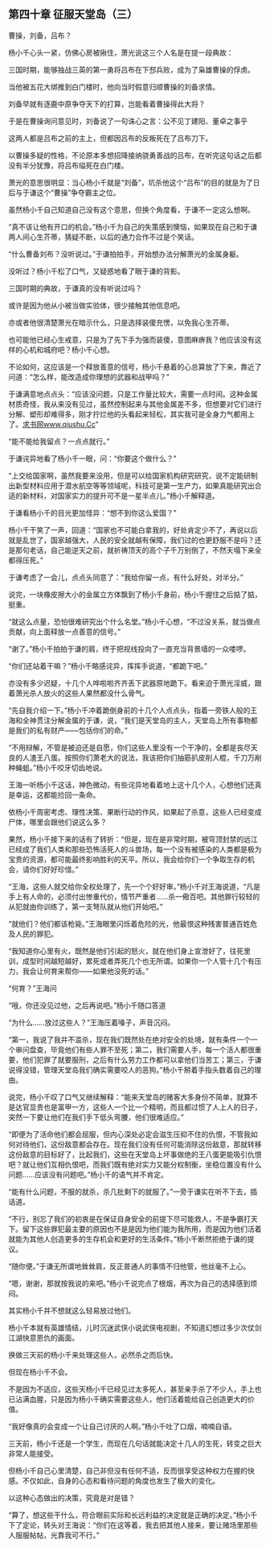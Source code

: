 ## 第四十章 征服天堂岛（三）
曹操，刘备，吕布？

杨小千心头一紧，仿佛心房被揪住，萧光说这三个人名是在提一段典故：

三国时期，能够独战三英的第一勇将吕布在下邳兵败，成为了枭雄曹操的俘虏。

当他被五花大绑推到白门楼时，他向当时假意归顺曹操的刘备求情。

刘备早就有逐鹿中原争夺天下的打算，岂能看着曹操得此大将？

于是在曹操询问意见时，刘备说了一句诛心之言：公不见丁建阳、董卓之事乎

这两人都是吕布之前的主上，但都因吕布的反叛死在了吕布刀下。

以曹操多疑的性格，不论原本多想招降接纳骁勇善战的吕布，在听完这句话之后都没有半分犹豫，将吕布缢死在白门楼。

萧光的意思很明显：当心杨小千就是“刘备”，坑杀他这个“吕布”的目的就是为了日后与于谦这个“曹操”争夺霸主之位。

虽然杨小千自己知道自己没有这个意思，但换个角度看，于谦不一定这么想啊。

“真不该让他有开口的机会。”杨小千为自己的失策感到懊恼，如果现在自己和于谦两人间心生芥蒂，猜疑不断，以后的通力合作不过是个笑话。

“什么曹备刘布？没听说过。”于谦拍拍手，开始想办法分解萧光的金属身躯。

没听过？杨小千松了口气，又疑惑地看了眼于谦的背影。

三国时期的典故，于谦真的没有听说过吗？

或许是因为他从小被当做实验体，很少接触其他信息吧。

亦或者他很清楚萧光在暗示什么，只是选择装傻充愣，以免我心生芥蒂。

也可能他已经心生戒意，只是为了先下手为强而装傻，意图麻痹我？他应该没有这样的心机和城府吧？杨小千心想。

不论如何，这应该是一个释放善意的信号，杨小千悬着的心总算放了下来，靠近了问道：“怎么样，能改造成你理想的武器和战甲吗？”

于谦满意地点点头：“应该没问题，只是工作量比较大，需要一点时间。这种金属材质奇怪，我从来没有见过，虽然控制起来与其他金属差不多，但想要对它们进行分解、塑形却难得多，刚才拧烂他的头看起来轻松，其实我可是全身力气都用上了。<a href="http://www.qiushu.cc" target="_blank">求书网www.qiushu.Cc</a>”

“能不能给我留点？一点点就行。”

于谦诧异地看了杨小千一眼，问：“你要这个做什么？”

“上交给国家啊，虽然我要来没用，但是可以给国家机构研究研究，说不定能研制出新型材料应用于潜水航空等等领域呢，科技可是第一生产力，如果真能研究出合适的新材料，对国家实力的提升可不是一星半点儿。”杨小千解释道。

于谦看杨小千的目光更加怪异：“想不到你这么爱国？”

杨小千干笑了一声，回道：“国家也不可能白拿我的，好处肯定少不了，再说以后就是乱世了，国家越强大，人民的安全就越有保障，我们过的也更舒服不是吗？还是那句老话，自己能逆天之前，就祈祷顶天的高个子千万别倒了，不然天塌下来全都得压死。”

于谦考虑了一会儿，点点头同意了：“我给你留一点，有什么好处，对半分。”

说完，一块橡皮擦大小的金属立方体飘到了杨小千身前，杨小千握住之后掂了掂，挺重。

“就这么点量，恐怕很难研究出个什么名堂。”杨小千心想，“不过没关系，就当做点贡献，向上面释放一点善意的信号。”

“谢了。”杨小千拍拍于谦的肩，终于把视线投向了一直充当背景墙的一众喽啰。

“你们还站着干嘛？”杨小千略感诧异，挥挥手说道，“都跪下吧。”

亦没有多少迟疑，十几个人哗啦啦齐齐丢下武器原地跪下。看来迫于萧光淫威，跟着萧光杀人放火的这些人果然都没什么骨气。

“先自我介绍一下。”杨小千冲着跪倒身前的十几个人点点头，指着一旁铁人般的王海和全神贯注分解金属的于谦，说，“我们是天堂岛的主人，天堂岛上所有事物都是我们的私有财产——包括你们的命。”

“不用辩解，不管是被迫还是自愿，你们这些人里没有一个干净的，全都是丧尽天良的人渣王八蛋。按照你们萧老大的说法，我该把你们抽筋扒皮削人棍，千刀万剐种蝇蛆。”杨小千咬牙切齿地说。

王海一听杨小千这话，神色微动，有些诧异地看着地上这十几个人，心想他们还真是幸运，这都能捡回一条命。

依杨小千周密考虑、理性决策、果断行动的作风，如果起了杀意，这些人已经变成尸体，哪里会跟他们说这么多？

果然，杨小千接下来的话有了转折：“但是，现在是非常时期，被穹顶封禁的远江已经成了我们人类和那些恐怖活死人的斗兽场，每一个没有被感染的人类都是极为宝贵的资源，都可能最终影响胜利的天平。所以，我会给你们一个争取生存的机会，请你们好好珍惜。”

“王海，这些人就交给你全权处理了，先一个个好好审。”杨小千对王海说道，“凡是手上有人命的，必须付出惨重代价，情节严重者……杀一儆百吧。其他罪行较轻的从犯就由你训练了，第一支弩队就从他们开始吧。”

“就他们？他们都该枪毙。”王海眼里闪烁着危险的光，他最恨这种残害普通百姓危及人民的罪犯。

“我知道你心里有火，既然是他们引起的怒火，就在他们身上宣泄好了，往死里训，成型时间越短越好，累死或者弄死几个也无所谓。如果你一个人管十几个有压力，我会让何育来帮你——如果他没死的话。”

“何育？”王海问

“哦，你还没见过他，之后再说吧。”杨小千随口答道

“为什么……放过这些人？”王海压着嗓子，声音沉闷。

“第一，我说了我并不滥杀，现在我们既然处在绝对安全的处境，就有条件一个一个审问盘查，毕竟他们有些人罪不至死；第二，我们需要人手，每一个活人都很重要，他们犯罪了就要服刑，之后有什么劳力工作都可以拿他们当苦工；第三，于谦说得没错，管理天堂岛我们确实需要咬人的恶狗。”杨小千掰着手指头数着自己的理由。

说完，杨小千叹了口气又继续解释：“能来天堂岛的赌客大多身份不简单，就算不是达官显贵也是富甲一方，这些人一个比一个精明，而且都过惯了人上人的日子，突然一下要让他们在我们手下低头弯腰，他们很难适应。”

“即便为了活命他们都会屈服，但内心深处必定会滋生压抑不住的仇恨，不管我如何对待他们，这份敌意都会存在。现在我们没有任何可能消除这份敌意，那就转移这份敌意的目标好了，比起我们，这些在天堂岛上坏事做绝的王八蛋更能吸引仇恨吧？就让他们互相仇恨吧，而我们既有绝对实力又能分权制衡，坐稳位置没有什么问题……应该没有问题吧。”杨小千的语气并不肯定。

“能有什么问题，不服的就杀，杀几批剩下的就服了。”一旁于谦实在听不下去，插话道。

“不行，别忘了我们的初衷是在保证自身安全的前提下尽可能救人，不是争霸打天下。留下这些罪犯最主要的原因也不是是因为他们能为我所用，而是因为他们活着就能为其他人创造更多的生存机会和更好的生活条件。”杨小千断然拒绝于谦的提议。

“随你便。”于谦无所谓地耸耸肩，反正普通人的事情不归他管，他丝毫不上心。

“嗯，谢谢，那就按我说的来吧。”杨小千说完点了根烟，再次为自己的选择感到烦闷。

其实杨小千并不想就这么轻易放过他们。

杨小千本就有英雄情结，儿时沉迷武侠小说武侠电视剧，不知道幻想过多少次仗剑江湖快意恩仇的画面。

换做三天前的杨小千来处理这些人，必然杀之而后快。

但现在杨小千不会。

不是因为不适应，这些天杨小千已经见过太多死人，甚至亲手杀了不少人，手上也已沾满血腥，只是因为杨小千确实需要这些人，他们活着能给自己创造更大的价值。

“我好像真的会变成一个让自己讨厌的人啊。”杨小千吐了口烟，喃喃自语。

三天前，杨小千还是一个学生，而现在几句话就能决定十几人的生死，转变之巨大非常人能接受。

但杨小千自己心里清楚，自己非但没有任何不适，反而很享受这种权力在握的快感。不仅如此，自身的心态和看待问题的角度也发生了极大的变化。

以这种心态做出的决策，究竟是对是错？

“算了，想这些干什么，符合眼前实际和长远利益的决定就是正确的决定。”杨小千下了定论，转头对王海说：“你们在这等着，我去把其他人接来，要让赌场里那些人服服帖帖，光靠我可不行。”

